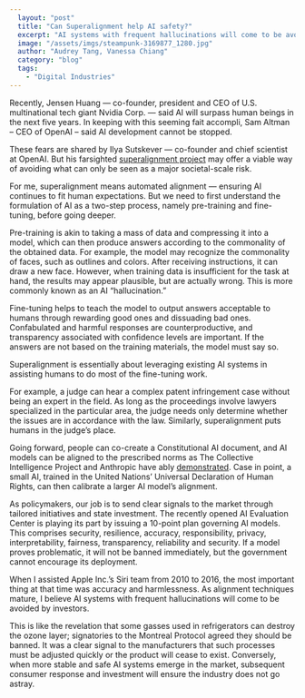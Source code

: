 ```yaml
---
  layout: "post"
  title: "Can Superalignment help AI safety?"
  excerpt: "AI systems with frequent hallucinations will come to be avoided by investors."
  image: "/assets/imgs/steampunk-3169877_1280.jpg"
  author: "Audrey Tang, Vanessa Chiang"
  category: "blog"
  tags: 
    - "Digital Industries"
---
```


Recently, Jensen Huang — co-founder, president and CEO of U.S. multinational tech giant Nvidia Corp. — said AI will surpass human beings in the next five years. In keeping with this seeming fait accompli, Sam Altman – CEO of OpenAI – said AI development cannot be stopped.

These fears are shared by Ilya Sutskever — co-founder and chief scientist at OpenAI. But his farsighted [superalignment project](https://openai.com/blog/introducing-superalignment) may offer a viable way of avoiding what can only be seen as a major societal-scale risk.

For me, superalignment means automated alignment — ensuring AI continues to fit human expectations. But we need to first understand the formulation of AI as a two-step process, namely pre-training and fine-tuning, before going deeper.

Pre-training is akin to taking a mass of data and compressing it into a model, which can then produce answers according to the commonality of the obtained data. For example, the model may recognize the commonality of faces, such as outlines and colors. After receiving instructions, it can draw a new face. However, when training data is insufficient for the task at hand, the results may appear plausible, but are actually wrong. This is more commonly known as an AI “hallucination.”

Fine-tuning helps to teach the model to output answers acceptable to humans through rewarding good ones and dissuading bad ones. Confabulated and harmful responses are counterproductive, and transparency associated with confidence levels are important. If the answers are not based on the training materials, the model must say so.

Superalignment is essentially about leveraging existing AI systems in assisting humans to do most of the fine-tuning work.

For example, a judge can hear a complex patent infringement case without being an expert in the field. As long as the proceedings involve lawyers specialized in the particular area, the judge needs only determine whether the issues are in accordance with the law. Similarly, superalignment puts humans in the judge’s place.

Going forward, people can co-create a Constitutional AI document, and  AI models can be aligned to the prescribed norms as The Collective Intelligence Project and Anthropic have ably [demonstrated](https://www.anthropic.com/index/collective-constitutional-ai-aligning-a-language-model-with-public-input). Case in point, a small AI, trained in the United Nations’ Universal Declaration of Human Rights, can then calibrate a larger AI model’s alignment.

As policymakers, our job is to send clear signals to the market through tailored initiatives and state investment. The recently opened AI Evaluation Center is playing its part by issuing a 10-point plan governing AI models. This comprises security, resilience, accuracy, responsibility, privacy, interpretability, fairness, transparency, reliability and security. If a model proves problematic, it will not be banned immediately, but the government cannot encourage its deployment.

When I assisted Apple Inc.’s Siri team from 2010 to 2016, the most important thing at that time was accuracy and harmlessness. As alignment techniques mature, I believe AI systems with frequent hallucinations will come to be avoided by investors.

This is like the revelation that some gasses used in refrigerators can destroy the ozone layer; signatories to the Montreal Protocol agreed they should be banned. It was a clear signal to the manufacturers that such processes must be adjusted quickly or the product will cease to exist. Conversely, when more stable and safe AI systems emerge in the market, subsequent consumer response and investment will ensure the industry does not go astray. 
